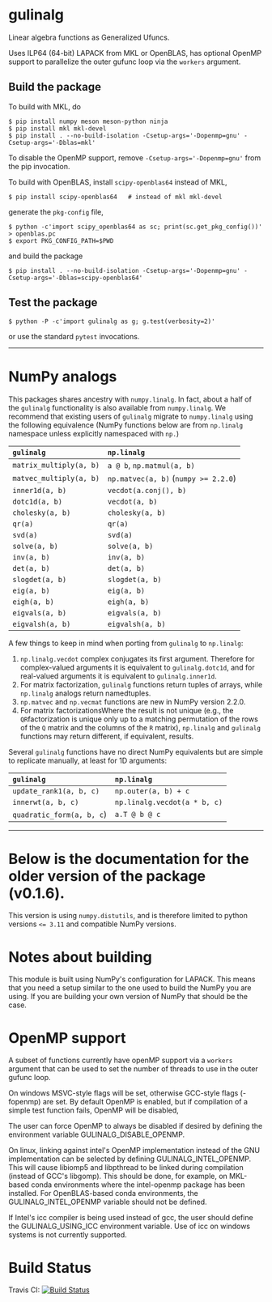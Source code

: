 gulinalg 
========

Linear algebra functions as Generalized Ufuncs.


Uses ILP64 (64-bit) LAPACK from MKL or OpenBLAS, has optional OpenMP support
to parallelize the outer gufunc loop via the `workers` argument.

Build the package
--------------------

To build with MKL, do

```
$ pip install numpy meson meson-python ninja
$ pip install mkl mkl-devel
$ pip install . --no-build-isolation -Csetup-args='-Dopenmp=gnu' -Csetup-args='-Dblas=mkl'
```

To disable the OpenMP support, remove `-Csetup-args='-Dopenmp=gnu'` from the
pip invocation.

To build with OpenBLAS, install `scipy-openblas64` instead of MKL,

```
$ pip install scipy-openblas64   # instead of mkl mkl-devel
```

generate the `pkg-config` file,

```
$ python -c'import scipy_openblas64 as sc; print(sc.get_pkg_config())' > openblas.pc
$ export PKG_CONFIG_PATH=$PWD
```

and build the package

```
$ pip install . --no-build-isolation -Csetup-args='-Dopenmp=gnu' -Csetup-args='-Dblas=scipy-openblas64'
```

Test the package
----------------

```
$ python -P -c'import gulinalg as g; g.test(verbosity=2)'
```

or use the standard `pytest` invocations.


--------------------------------------------------------------------------------

NumPy analogs
=============

This packages shares ancestry with `numpy.linalg`. In fact, about a half of
the `gulinalg` functionality is also available from `numpy.linalg`. We recommend
that existing users of `gulinalg` migrate to `numpy.linalg` using the following equivalence (NumPy functions below are from `np.linalg` namespace unless
explicitly namespaced with `np.`)

| `gulinalg`              | `np.linalg`                       |
|:------------------------|:----------------------------------|
| `matrix_multiply(a, b)` | `a @ b`, `np.matmul(a, b)`        |
| `matvec_multiply(a, b)` | `np.matvec(a, b)` (`numpy >= 2.2.0`) |
| `inner1d(a, b)`         | `vecdot(a.conj(), b)`             |
| `dotc1d(a, b)`          | `vecdot(a, b)`                    |
| `cholesky(a, b)`        | `cholesky(a, b)`                  |
| `qr(a)`                 |  `qr(a)`                          |
| `svd(a)`                |  `svd(a)`                         |
| `solve(a, b)`           | `solve(a, b)`                     |
| `inv(a, b)`             |  `inv(a, b)`                      |
| `det(a, b)`             |  `det(a, b)`                      |
| `slogdet(a, b)`         |  `slogdet(a, b)`                  |
| `eig(a, b)`             |  `eig(a, b)`                      |
| `eigh(a, b)`            |  `eigh(a, b)`                     |
| `eigvals(a, b)`         |  `eigvals(a, b)`                  |
| `eigvalsh(a, b)`        |  `eigvalsh(a, b)`                 |



A few things to keep in mind when porting from `gulinalg` to `np.linalg`:

1. `np.linalg.vecdot` complex conjugates its first argument. Therefore for
    complex-valued arguments it is equivalent to `gulinalg.dotc1d`, and for
    real-valued arguments it is equivalent to `gulinalg.inner1d`.
2. For matrix factorization, `gulinalg` functions return tuples of arrays, while
   `np.linalg` analogs return namedtuples.
3. `np.matvec` and `np.vecmat` functions are new in NumPy version 2.2.0.
4. For matrix factorizationsWhere the result is not unique (e.g., the
  `QR`factorization is unique only up to a matching permutation of the rows of
   the `Q` matrix and the columns of the `R` matrix),
  `np.linalg` and `gulinalg` functions may return different, if equivalent, results.


Several `gulinalg` functions have no direct NumPy equivalents but are simple
to replicate manually, at least for 1D arguments:

| `gulinalg`                | `np.linalg`                  |
|:--------------------------|:-----------------------------|
| `update_rank1(a, b, c)`   | `np.outer(a, b) + c`         |
| `innerwt(a, b, c)`        | `np.linalg.vecdot(a * b, c)` |
| `quadratic_form(a, b, c`) | `a.T @ b @ c`                |


--------------------------------------------------------------------------------


Below is the documentation for the older version of the package (v0.1.6).
=========================================================================

This version is using `numpy.distutils`, and is therefore limited to
python versions `<= 3.11` and compatible NumPy versions.



Notes about building
====================

This module is built using NumPy's configuration for LAPACK. This means that
you need a setup similar to the one used to build the NumPy you are using. If
you are building your own version of NumPy that should be the case.

OpenMP support
==============

A subset of functions currently have openMP support via a `workers` argument
that can be used to set the number of threads to use in the outer gufunc loop.

On windows MSVC-style flags will be set, otherwise GCC-style flags (-fopenmp)
are set. By default OpenMP is enabled, but if compilation of a simple test
function fails, OpenMP will be disabled,

The user can force OpenMP to always be disabled if desired by defining the
environment variable GULINALG_DISABLE_OPENMP.

On linux, linking against intel's OpenMP implementation instead of the GNU
implementation can be selected by defining GULINALG_INTEL_OPENMP. This will
cause libiomp5 and libpthread to be linked during compilation (instead of GCC's
libgomp). This should be done, for example, on MKL-based conda environments
where the intel-openmp package has been installed. For OpenBLAS-based conda
environments, the GULINALG_INTEL_OPENMP variable should not be defined.

If Intel's icc compiler is being used instead of gcc, the user should define
the GULINALG_USING_ICC environment variable. Use of icc on windows systems is
not currently supported.

Build Status
============

Travis CI: [![Build Status](https://travis-ci.org/Quansight/gulinalg.svg?branch=master)](https://travis-ci.org/Quansight/gulinalg)
